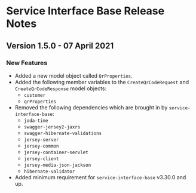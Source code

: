 # Service Interface Base Release Notes

<!-- README:
  * Add new entries to the top of this file (under this comment), making sure to specify the correct version number and release date.
  * Make sure you include a concise description of all changes since the previous release. Check the git history to be sure.
  * Group the descriptions under the relevant headings (but don’t include a heading if there are no changes under it):
    - Breaking Changes -> Changes that break backwards compatability. These will correspond to a major version release.
    - New Features -> Changes that would, in the absence of any breaking changes, constitute a minor version release.
    - Fixed -> Bugfixes that would, in the absence of any new features or breaking changes, constitute a patch version release.
    - Deprecated -> Any classes or methods that have been deprecated.
  * Make use of Markdown formatting:
    - Run ‘$curl cheat.sh/markdown’ from your command line to get a quick overview of markdown.
    - Use the convention of enclosing class, variable and method names in backticks so that they render as monospace.
    - Try and avoid special characters as far as possible
-->

## Version 1.5.0 - 07 April 2021
### New Features
* Added a new model object called `QrProperties`.
* Added the following member variables to the `CreateQrCodeRequest` and `CreateQrCodeResponse` model objects:
    * `customer`
    * `qrProperties`
* Removed the following dependencies which are brought in by `service-interface-base`:
    * `joda-time`
    * `swagger-jersey2-jaxrs`
    * `swagger-hibernate-validations`
    * `jersey-server`
    * `jersey-common`
    * `jersey-container-servlet`
    * `jersey-client`
    * `jersey-media-json-jackson`
    * `hibernate-validator`
* Added minimum requirement for `service-interface-base` v3.30.0 and up.
    
